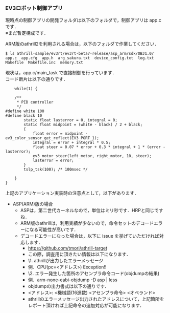 ### EV3ロボット制御アプリ

現時点の制御アプリの開発フォルダは以下のフォルダで，制御アプリは app.c です．  
※まだ暫定構成です．

ARM版のathrill2を利用される場合は，以下のフォルダで作業してください．

```
$ ls athrill-sample/ev3rt/ev3rt-beta7-release/asp_arm/sdk/OBJ1.0/
app.c  app.cfg  app.h  arg_sakura.txt  device_config.txt  log.txt  Makefile  Makefile.inc  memory.txt
```

現状は，app.c/main_task で直接制御を行っています．  
コード断片は以下の通りです．

```
    while(1) {

    /**
     * PID controller
     */
#define white 100
#define black 10
        static float lasterror = 0, integral = 0;
        static float midpoint = (white - black) / 2 + black;
        {
            float error = midpoint - ev3_color_sensor_get_reflect(EV3_PORT_1);
            integral = error + integral * 0.5;
            float steer = 0.07 * error + 0.3 * integral + 1 * (error - lasterror);
            ev3_motor_steer(left_motor, right_motor, 10, steer);
            lasterror = error;
        }
        tslp_tsk(100); /* 100msec */

    }
}
```

上記のアプリケーション実装時の注意点として，以下があります．

- ASP(ARM)版の場合
  - ASPは，第二世代カーネルなので，単位はミリ秒です．HRPと同じですね．
  - ARM版のathrillは，利用実績が少ないので，命令セットのデコードエラーになる可能性が高いです．
  - デコードエラーになった場合は，以下に issue を挙げていただければ対応します．
    - https://github.com/tmori/athrill-target
    - この際，調査用に頂きたい情報は以下になります．
    - \1. athrillが出力したエラーメッセージ
    - 例．CPU(pc=<アドレス>) Exception!!
    - \2. エラー発生した箇所のアセンブラ命令コード(objdumpの結果)
    - 例．arm-none-eabi-objdump -D asp | less
    - objdumpの出力書式は以下の通りです．
    - <アドレス>: <機械語(16進数) <アセンブラ命令> <オペランド>
    - athrillのエラーメッセージ出力されたアドレスについて，上記箇所をレポート頂ければ上記命令の追加対応が可能になります．
